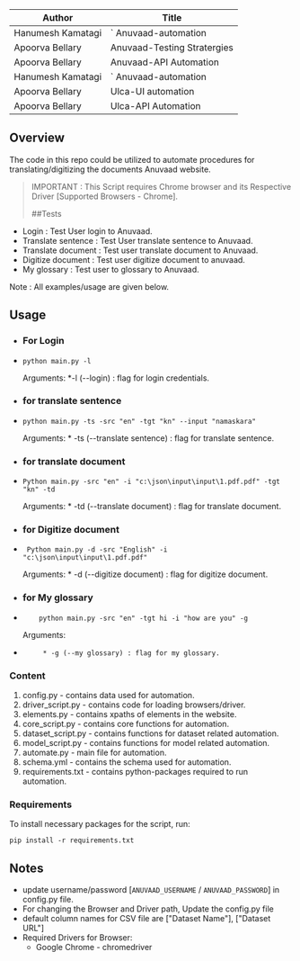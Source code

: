 | Author   | Title |
| ---      | ---       |
| Hanumesh Kamatagi | `   Anuvaad-automation      |
| Apoorva Bellary | Anuvaad-Testing Stratergies |
| Apoorva Bellary | Anuvaad-API Automation |
| Hanumesh Kamatagi | `   Anuvaad-automation      |
| Apoorva Bellary | Ulca-UI automation |
| Apoorva Bellary | Ulca-API Automation |

## Overview
The code in this repo could be utilized to automate procedures for  
translating/digitizing the documents Anuvaad website.

>IMPORTANT : This Script requires Chrome browser and its Respective Driver [Supported Browsers - Chrome].
> 
> ##Tests
> 
* Login : Test User login to Anuvaad.
* Translate sentence : Test User translate sentence to Anuvaad.
* Translate document : Test user translate document to Anuvaad.
* Digitize document : Test user digitize document to anuvaad.
* My glossary : Test user to glossary to Anuvaad.

Note : All examples/usage are given below.

## Usage

* ### For Login
*     python main.py -l

   Arguments: 
          *-l    (--login) : flag for login credentials.

* ### for translate sentence
*     python main.py -ts -src "en" -tgt "kn" --input "namaskara"
   
    Arguments:
          * -ts   (--translate sentence) : flag for translate sentence.

* ### for translate document
*     Python main.py -src "en" -i "c:\json\input\input\1.pdf.pdf" -tgt "kn" -td

    Arguments:
          * -td (--translate document) : flag for translate document.

* ### for Digitize document 
*      Python main.py -d -src "English" -i "c:\json\input\input\1.pdf.pdf"

    Arguments:
          * -d (--digitize document) : flag for digitize document.

* ### for My glossary 
*         python main.py -src "en" -tgt hi -i "how are you" -g
    
    Arguments:
*          * -g (--my glossary) : flag for my glossary.

### Content

1. config.py - contains data used for automation.
2. driver_script.py - contains code for loading browsers/driver.
3. elements.py - contains xpaths of elements in the website.
4. core_script.py - contains core functions for automation.
5. dataset_script.py - contains functions for dataset related automation.
6. model_script.py - contains functions for model related automation.
7. automate.py - main file for automation.
8. schema.yml - contains the schema used for automation.
9. requirements.txt - contains python-packages required to run automation. 

### Requirements

To install necessary packages for the script, run:

    pip install -r requirements.txt

## Notes

- update username/password [`ANUVAAD_USERNAME` / `ANUVAAD_PASSWORD`] in config.py file.
- For changing the Browser and Driver path, Update the config.py file
- default column names for CSV file are ["Dataset Name"], ["Dataset URL"]
- Required Drivers for Browser:
    - Google Chrome - chromedriver

